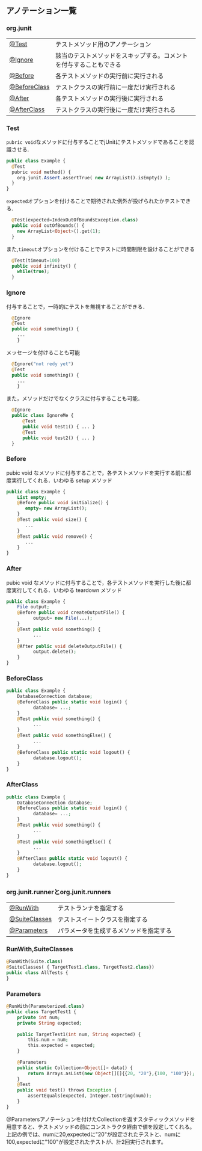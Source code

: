 ## アノテーション一覧

### org.junit
|||
|-----|------|
|[@Test]()|テストメソッド用のアノテーション|
|[@Ignore]()|該当のテストメソッドをスキップする。コメントを付与することもできる|
|[@Before]()|各テストメソッドの実行前に実行される|
|[@BeforeClass]()|テストクラスの実行前に一度だけ実行される|
|[@After]()|各テストメソッドの実行後に実行される|
|[@AfterClass]()|テストクラスの実行後に一度だけ実行される|

### Test

`pubric void`なメソッドに付与することでjUnitにテストメソッドであることを認識させる.  
```php
public class Example {
  @Test
  pubric void method() {
    org.junit.Assert.assertTrue( new ArrayList().isEmpty() );
  }
}  
```
`expected`オプションを付けることで期待された例外が投げられたかテストできる.
```php
  @Test(expected=IndexOutOfBoundsException.class)
  public void outOfBounds() {
    new ArrayList<Object>().get(1);
  }
```
また,`timeout`オプションを付けることでテストに時間制限を設けることができる
```php
  @Test(timeout=100)
  public void infinity() {
    while(true);
  }
```

### Ignore

付与することで，一時的にテストを無視することができる．
```php
  @Ignore
  @Test
  public void something() {
    ...
    }
```

メッセージを付けることも可能
```php
  @Ignore("not redy yet")
  @Test
  public void something() {
    ...
    }
```
また，メソッドだけでなくクラスに付与することも可能．
```php
  @Ignore
  public class IgnoreMe {
      @Test
      public void test1() { ... }
      @Test
      public void test2() { ... }
  }

```
### Before
pubic void なメソッドに付与することで，各テストメソッドを実行する前に都度実行してくれる．いわゆる setup メソッド
```php
public class Example {
    List empty;
    @Before public void initialize() {
       empty= new ArrayList();
    }
    @Test public void size() {
       ...
    }
    @Test public void remove() {
       ...
    }
}
```
### After
pubic void なメソッドに付与することで，各テストメソッドを実行した後に都度実行してくれる．いわゆる teardown メソッド
```php
public class Example {
    File output;
    @Before public void createOutputFile() {
          output= new File(...);
    }
    @Test public void something() {
          ...
    }
    @After public void deleteOutputFile() {
          output.delete();
    }
}
```
### BeforeClass
```php
public class Example {
    DatabaseConnection database;
    @BeforeClass public static void login() {
          database= ...;
    }
    @Test public void something() {
          ...
    }
    @Test public void somethingElse() {
          ...
    }
    @BeforeClass public static void logout() {
          database.logout();
    }
}
```
### AfterClass
```php
public class Example {
    DatabaseConnection database;
    @BeforeClass public static void login() {
          database= ...;
    }
    @Test public void something() {
          ...
    }
    @Test public void somethingElse() {
          ...
    }
    @AfterClass public static void logout() {
          database.logout();
    }
}
```
### org.junit.runnerとorg.junit.runners
|||
|---|---|
|[@RunWith]()|テストランナを指定する|
|[@SuiteClasses]()|テストスイートクラスを指定する|
|[@Parameters]()|パラメータを生成するメソッドを指定する|

### RunWith,SuiteClasses
```php
@RunWith(Suite.class)
@SuiteClasses( { TargetTest1.class, TargetTest2.class})
public class AllTests {
}
```
### Parameters
```php
@RunWith(Parameterized.class)
public class TargetTest1 {
    private int num;
    private String expected;
    
    public TargetTest1(int num, String expected) {
        this.num = num;
        this.expected = expected;
    }
    
    @Parameters
    public static Collection<Object[]> data() {
        return Arrays.asList(new Object[][]{{20, "20"},{100, "100"}});
    }
    @Test
    public void test() throws Exception {
        assertEquals(expected, Integer.toString(num));
    }
}
```
@Parametersアノテーションを付けたCollectionを返すスタティックメソッドを用意すると、テストメソッドの前にコンストラクタ経由で値を設定してくれる。  
上記の例では、numに20,expectedに"20"が設定されたテストと、numに100,expectedに"100"が設定されたテストが、計2回実行されます。
